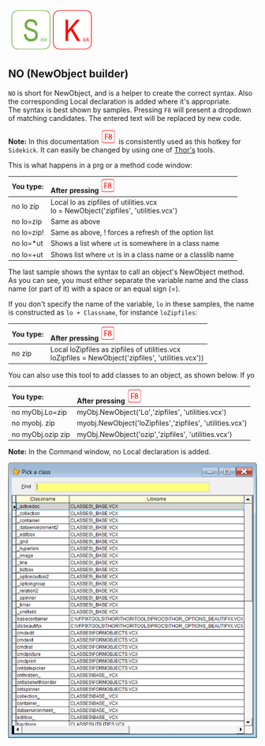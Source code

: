 [![Sidekick](Images/SKLogo.png)](../README.md)

## NO (NewObject builder)</a>  
`NO` is short for NewObject, and is a helper to create the correct syntax. Also the corresponding Local declaration is added where it's appropriate.  
The syntax is best shown by samples. Pressing `F8` will present a dropdown of matching candidates. The entered text will be replaced by new code.

**Note:** In this documentation ![`F8`](Images/F8.png) is consistently used as this hotkey for `Sidekick`. It can easily be changed by using one of [Thor's](https://github.com/VFPX/Thor) tools. 

This is what happens in a prg or a method code window:  

| You type:  | After pressing ![`F8`](Images/F8.png)|
|:----------|:--------------------------------------------------------------------------------------|
| no lo zip | Local lo as zipfiles of utilities.vcx<br>lo = NewObject('zipfiles', 'utilities.vcx')  |
| no lo=zip | Same as above  |
| no lo=zip!| Same as above, ! forces a refresh of the option list                                  |
| no lo=\*ut| Shows a list where `ut` is somewhere in a class name                                  |
| no lo=+ut    | Shows list where `ut` is in a class name or a classlib name                     |

The last sample shows the syntax to call an object's NewObject method.  
As you can see, you must either separate the variable name and the class name (or part of it) with a space or an equal sign (=).

If you don't specify the name of the variable, `lo` in these samples, the name is constructed as `lo + Classname`, for instance `loZipfiles`:

| You type:  | After pressing ![`F8`](Images/F8.png)  |
|:----------|:--------------------------------------------------------------------------------------|
| no zip    | Local loZipfiles as zipfiles of utilities.vcx  </br>loZipfiles = NewObject('zipfiles', 'utilities.vcx')) |

You can also use this tool to add classes to an object, as shown below. If yo

| You type:  | After pressing ![`F8`](Images/F8.png) |
|:----------|:--------------------------------------------------------------------------------------|
| no myObj.Lo=zip | myObj.NewObject('Lo','zipfiles', 'utilities.vcx')                               |
| no myobj. zip|myobj.NewObject('loZipfiles','zipfiles', 'utilities.vcx')|
| no myObj.ozip zip| myObj.NewObject('ozip','zipfiles', 'utilities.vcx')|


**Note:** In the Command window, no Local declaration is added.  


![no](Images/panno.png)